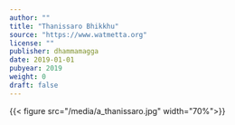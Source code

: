```yaml
---
author: ""
title: "Thanissaro Bhikkhu"
source: "https://www.watmetta.org"
license: ""
publisher: dhammamagga
date: 2019-01-01
pubyear: 2019 
weight: 0
draft: false
---
```

{{< figure src="/media/a_thanissaro.jpg" width="70%">}}
